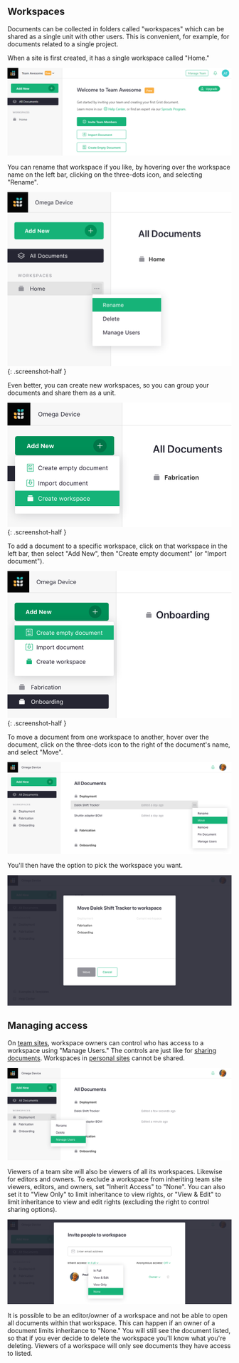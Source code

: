 Workspaces
-------------------------------

Documents can be collected in folders
called "workspaces" which can be shared as a single unit with other users.
This is convenient, for example, for documents related to a single project.

When a site is first created, it has a single workspace called "Home."

![team-sharing-team-site](images/team-sharing/team-sharing-team-site.png)

You can rename that workspace if you like, by hovering over
the workspace name on the left bar, clicking on the three-dots icon,
and selecting "Rename".

*![workspaces-rename](images/workspaces/workspaces-rename.png)*
{: .screenshot-half }

Even better, you can create new workspaces, so you can group
your documents and share them as a unit.

*![workspaces-create](images/workspaces/workspaces-create.png)*
{: .screenshot-half }

To add a document to a specific workspace, click on that workspace in
the left bar, then select "Add New", then "Create empty document"
(or "Import document").

*![workspaces-add-document](images/workspaces/workspaces-add-document.png)*
{: .screenshot-half }

To move a document from one workspace to another, hover over the document,
click on the three-dots icon to the right of the document's name, and
select "Move".

![workspaces-move-document](images/workspaces/workspaces-move-document.png)

You'll then have the option to pick the workspace you want.

![workspaces-move-dialog](images/workspaces/workspaces-move-dialog.png)

## Managing access

On [team sites](teams.md), workspace owners can control who has access to a workspace using "Manage Users."
The controls are just like for [sharing documents](sharing.md). Workspaces in [personal sites](teams.md#understanding-personal-sites) cannot be shared.

![workspaces-manage-users](images/workspaces/workspaces-manage-users.png)

Viewers of a team site will also be viewers of all its workspaces.
Likewise for editors and owners.  To exclude a workspace from
inheriting team site viewers, editors, and owners, set "Inherit Access"
to "None".  You can also set it to "View Only" to limit inheritance to
view rights, or "View & Edit" to limit inheritance to view and edit rights
(excluding the right to control sharing options).

![workspaces-inherit-access](images/workspaces/workspaces-inherit-access.png)

It is possible to be an editor/owner of a workspace and not be able to
open all documents within that workspace.  This can happen if an owner
of a document limits inheritance to "None."  You will still see the
document listed, so that if you ever decide to delete the workspace
you'll know what you're deleting.  Viewers of a workspace will only
see documents they have access to listed.
